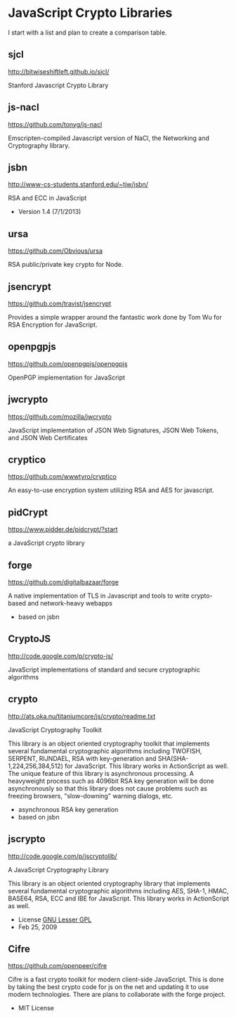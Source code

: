JavaScript Crypto Libraries
===========================
I start with a list and plan to create a comparison table.


## sjcl
http://bitwiseshiftleft.github.io/sjcl/

Stanford Javascript Crypto Library

## js-nacl
https://github.com/tonyg/js-nacl

Emscripten-compiled Javascript version of NaCl, the Networking and Cryptography library.

## jsbn
http://www-cs-students.stanford.edu/~tjw/jsbn/

RSA and ECC in JavaScript

* Version 1.4 (7/1/2013)

## ursa
https://github.com/Obvious/ursa

RSA public/private key crypto for Node.

## jsencrypt
https://github.com/travist/jsencrypt

Provides a simple wrapper around the fantastic work done by Tom Wu for RSA Encryption for JavaScript.

## openpgpjs
https://github.com/openpgpjs/openpgpjs

OpenPGP implementation for JavaScript

## jwcrypto
https://github.com/mozilla/jwcrypto

JavaScript implementation of JSON Web Signatures, JSON Web Tokens, and JSON Web Certificates

## cryptico
https://github.com/wwwtyro/cryptico

An easy-to-use encryption system utilizing RSA and AES for javascript.

## pidCrypt
https://www.pidder.de/pidcrypt/?start

a JavaScript crypto library

## forge
https://github.com/digitalbazaar/forge

A native implementation of TLS in Javascript and tools to write crypto-based and network-heavy webapps

* based on jsbn

## CryptoJS
http://code.google.com/p/crypto-js/ 

JavaScript implementations of standard and secure cryptographic algorithms

## crypto
http://ats.oka.nu/titaniumcore/js/crypto/readme.txt

JavaScript Cryptography Toolkit

This library is an object oriented cryptography toolkit that implements several
fundamental cryptographic algorithms including TWOFISH, SERPENT, RIJNDAEL, RSA
with key-generation and SHA(SHA-1,224,256,384,512) for JavaScript. This library
works in ActionScript as well. The unique feature of this library is
asynchronous processing. A heavyweight process such as 4096bit RSA key
generation will be done asynchronously so that this library does not cause
problems such as freezing browsers, "slow-downing" warning dialogs, etc.

* asynchronous RSA key generation
* based on jsbn

## jscrypto
http://code.google.com/p/jscryptolib/

A JavaScript Cryptography Library

This library is an object oriented cryptography library that implements several fundamental cryptographic algorithms including AES, SHA-1, HMAC, BASE64, RSA, ECC and IBE for JavaScript. This library works in ActionScript as well. 

* License [GNU Lesser GPL](http://www.gnu.org/licenses/lgpl.html)
* Feb 25, 2009

## Cifre
https://github.com/openpeer/cifre

Cifre is a fast crypto toolkit for modern client-side JavaScript. This is done by taking the best crypto code for js on the net and updating it to use modern technologies. There are plans to collaborate with the forge project.

* MIT License
